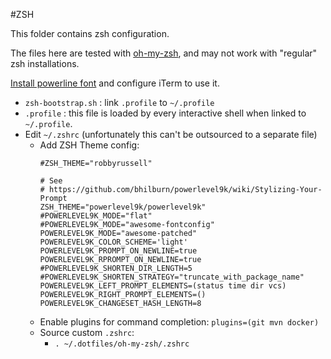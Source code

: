 #ZSH

This folder contains zsh configuration.

The files here are tested with [oh-my-zsh](http://ohmyz.sh/), and may not work with "regular" zsh installations.

[Install powerline font](https://github.com/bhilburn/powerlevel9k/wiki/Install-Instructions#step-2-install-a-powerline-font) and configure iTerm to use it.

* `zsh-bootstrap.sh` : link `.profile` to `~/.profile`
* `.profile` : this file is loaded by every interactive shell when linked to `~/.profile`.
* Edit `~/.zshrc` (unfortunately this can't be outsourced to a separate file) 
    * Add ZSH Theme config:
        ```
        #ZSH_THEME="robbyrussell"
           
        # See
        # https://github.com/bhilburn/powerlevel9k/wiki/Stylizing-Your-Prompt
        ZSH_THEME="powerlevel9k/powerlevel9k"
        #POWERLEVEL9K_MODE="flat"
        #POWERLEVEL9K_MODE="awesome-fontconfig"
        POWERLEVEL9K_MODE="awesome-patched"
        POWERLEVEL9K_COLOR_SCHEME='light'
        POWERLEVEL9K_PROMPT_ON_NEWLINE=true
        POWERLEVEL9K_RPROMPT_ON_NEWLINE=true
        #POWERLEVEL9K_SHORTEN_DIR_LENGTH=5
        #POWERLEVEL9K_SHORTEN_STRATEGY="truncate_with_package_name"
        POWERLEVEL9K_LEFT_PROMPT_ELEMENTS=(status time dir vcs)
        POWERLEVEL9K_RIGHT_PROMPT_ELEMENTS=()
        POWERLEVEL9K_CHANGESET_HASH_LENGTH=8
        ```
    * Enable plugins for command completion:
        `plugins=(git mvn docker)`
    * Source custom `.zshrc`:
        * `. ~/.dotfiles/oh-my-zsh/.zshrc`
